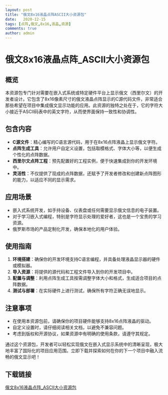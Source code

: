 ```yaml
---
layout: post
title: "俄文8x16液晶点阵ASCII大小资源包"
date:   2020-12-15
tags: [点阵,俄文,8x16,液晶,资源]
comments: true
author: admin
---
```

# 俄文8x16液晶点阵_ASCII大小资源包

## 概览

本资源包专门针对需要在嵌入式系统或特定硬件平台上显示俄文（西里尔文）的开发者设计。它包含了8x16像素尺寸的俄文液晶点阵显示的C源代码文件，非常适合那些希望在项目中集成俄文显示功能的应用。此资源的独特之处在于，它的字符大小接近于ASCII码表中的英文字符，从而使界面保持一致性和协调性。

## 包含内容

- **C源文件**：精心编写的C语言源代码，用于在8x16点阵液晶上显示俄文字符。
- **点阵生成工具**：允许用户自定义设置，包括取模格式、字体大小等，以便生成个性化的点阵数据。
- **西里尔文点阵工程**：预先配置好的工程实例，便于快速集成到你的开发环境中。
- **灵活性**：不仅提供了现成的点阵数据，还赋予了开发者修改和创建新点阵图形的能力，以适应不同的显示需求。

## 应用场景

- 嵌入式系统开发，如手持设备、仪表盘或任何需要显示俄文信息的电子装置。
- 对于学习嵌入式编程，特别是字符显示处理的爱好者，这也是一个宝贵的学习资源。
- 俄罗斯市场的产品定制化开发，确保本地化的用户体验。

## 使用指南

1. **环境搭建**：确保你的开发环境支持C语言编程，并具备处理液晶显示器的硬件或模拟器。
2. **导入资源**：将提供的源代码和工程文件导入到你的开发项目中。
3. **配置与调整**：利用点阵生成工具按需调整字体大小和格式，生成适合项目的点阵数据。
4. **测试与部署**：在实际硬件上进行测试，确保所有字符正确无误地显示。

## 注意事项

- 在使用本资源包前，请确保你的项目硬件能够支持8x16点阵液晶的驱动。
- 自定义设置时，请仔细阅读相关文档，以避免不兼容问题。
- 考虑到版权和开源协议，如果资源中有明确的使用条款，请遵守其规定。

通过这个资源包，开发者可以轻松实现俄文在嵌入式显示系统中的清晰呈现，极大地丰富了国际化的项目应用范围。立即下载并探索如何在你的下一个项目中融入流畅的俄文显示吧！

## 下载链接

[俄文8x16液晶点阵_ASCII大小资源包](https://pan.quark.cn/s/6541d55e5f6f)